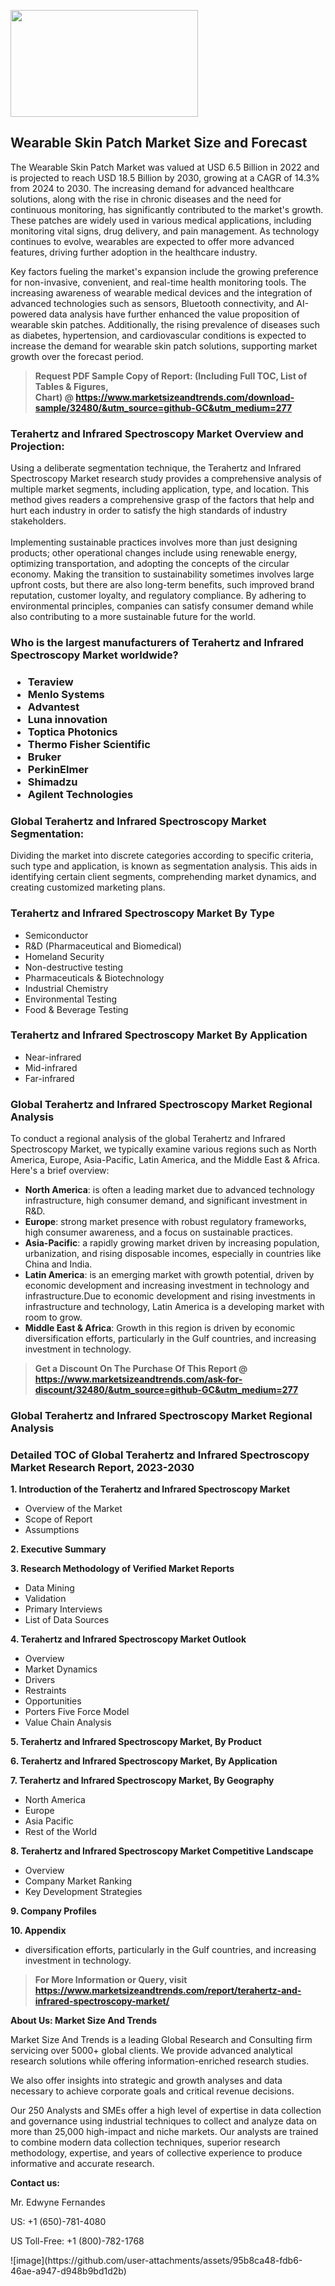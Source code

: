 <p><img class="alignnone size-medium wp-image-20088" src="https://ffe5etoiles.com/wp-content/uploads/2024/12/MST1-300x171.png" alt="" width="300" height="171" /></p><h2>Wearable Skin Patch Market Size and Forecast</h2><p>The Wearable Skin Patch Market was valued at USD 6.5 Billion in 2022 and is projected to reach USD 18.5 Billion by 2030, growing at a CAGR of 14.3% from 2024 to 2030. The increasing demand for advanced healthcare solutions, along with the rise in chronic diseases and the need for continuous monitoring, has significantly contributed to the market's growth. These patches are widely used in various medical applications, including monitoring vital signs, drug delivery, and pain management. As technology continues to evolve, wearables are expected to offer more advanced features, driving further adoption in the healthcare industry.</p><p>Key factors fueling the market's expansion include the growing preference for non-invasive, convenient, and real-time health monitoring tools. The increasing awareness of wearable medical devices and the integration of advanced technologies such as sensors, Bluetooth connectivity, and AI-powered data analysis have further enhanced the value proposition of wearable skin patches. Additionally, the rising prevalence of diseases such as diabetes, hypertension, and cardiovascular conditions is expected to increase the demand for wearable skin patch solutions, supporting market growth over the forecast period.</p></p><blockquote id="" class=""><strong>Request PDF Sample Copy of Report: (Including Full TOC, List of Tables &amp; Figures, Chart)&nbsp;@&nbsp;<strong><a href="https://www.marketsizeandtrends.com/download-sample/32480/&utm_source=github-GC&utm_medium=277" target="_blank">https://www.marketsizeandtrends.com/download-sample/32480/&utm_source=github-GC&utm_medium=277</a></strong></strong></blockquote><h3 id="" class="">Terahertz and Infrared Spectroscopy Market&nbsp;Overview and Projection:</h3><p id="" class="">Using a deliberate segmentation technique, the Terahertz and Infrared Spectroscopy Market research study provides a comprehensive analysis of multiple market segments, including application, type, and location. This method gives readers a comprehensive grasp of the factors that help and hurt each industry in order to satisfy the high standards of industry stakeholders. <br /> <br />Implementing sustainable practices involves more than just designing products; other operational changes include using renewable energy, optimizing transportation, and adopting the concepts of the circular economy. Making the transition to sustainability sometimes involves large upfront costs, but there are also long-term benefits, such improved brand reputation, customer loyalty, and regulatory compliance. By adhering to environmental principles, companies can satisfy consumer demand while also contributing to a more sustainable future for the world.</p><h3 id="" class="">Who is the largest manufacturers of&nbsp;Terahertz and Infrared Spectroscopy Market worldwide?</h3><h3 class=""><p><ul><li>Teraview </li><li> Menlo Systems </li><li> Advantest </li><li> Luna innovation </li><li> Toptica Photonics </li><li> Thermo Fisher Scientific </li><li> Bruker </li><li> PerkinElmer </li><li> Shimadzu </li><li> Agilent Technologies</li></ul></p></h3><h3 id="" class="">Global&nbsp;Terahertz and Infrared Spectroscopy Market Segmentation:</h3><p id="" class="">Dividing the market into discrete categories according to specific criteria, such type and application, is known as segmentation analysis. This aids in identifying certain client segments, comprehending market dynamics, and creating customized marketing plans.</p><h3 id="" class="">Terahertz and Infrared Spectroscopy Market&nbsp;By Type</h3><p><p><ul><li>Semiconductor </li><li> R&D (Pharmaceutical and Biomedical) </li><li> Homeland Security </li><li> Non-destructive testing </li><li> Pharmaceuticals & Biotechnology </li><li> Industrial Chemistry </li><li> Environmental Testing </li><li> Food & Beverage Testing</p></li></ul></p></p><h3 id="" class="">Terahertz and Infrared Spectroscopy Market&nbsp;By Application</h3><p class=""><p><ul><li>Near-infrared </li><li> Mid-infrared </li><li> Far-infrared</li></ul></p></p><h3 id="" class="">Global Terahertz and Infrared Spectroscopy Market Regional Analysis</h3><p id="" class="">To conduct a regional analysis of the global Terahertz and Infrared Spectroscopy Market, we typically examine various regions such as North America, Europe, Asia-Pacific, Latin America, and the Middle East &amp; Africa. Here's a brief overview:</p><ul><li><strong>North America</strong>: is often a leading market due to advanced technology infrastructure, high consumer demand, and significant investment in R&amp;D.</li><li><strong>Europe</strong>: strong market presence with robust regulatory frameworks, high consumer awareness, and a focus on sustainable practices.</li><li><strong>Asia-Pacific</strong>: a rapidly growing market driven by increasing population, urbanization, and rising disposable incomes, especially in countries like China and India.</li><li><strong>Latin America</strong>: is an emerging market with growth potential, driven by economic development and increasing investment in technology and infrastructure.Due to economic development and rising investments in infrastructure and technology, Latin America is a developing market with room to grow.</li><li><strong>Middle East &amp; Africa</strong>: Growth in this region is driven by economic diversification efforts, particularly in the Gulf countries, and increasing investment in technology.</li></ul><blockquote id="" class=""><strong>Get a Discount On The Purchase Of This Report @ <strong><a href="https://www.marketsizeandtrends.com/ask-for-discount/32480/&utm_source=github-GC&utm_medium=277" target="_blank">https://www.marketsizeandtrends.com/ask-for-discount/32480/&utm_source=github-GC&utm_medium=277</a></strong></strong></blockquote><h3 id="" class="">Global Terahertz and Infrared Spectroscopy Market Regional Analysis</h3><h3 id="" class="">Detailed TOC of Global Terahertz and Infrared Spectroscopy Market Research Report, 2023-2030</h3><p id="" class=""><strong>1. Introduction of the Terahertz and Infrared Spectroscopy Market</strong></p><ul><li>Overview of the Market</li><li>Scope of Report</li><li>Assumptions</li></ul><p id="" class=""><strong>2. Executive Summary</strong></p><p id="" class=""><strong>3. Research Methodology of Verified Market Reports</strong></p><ul><li>Data Mining</li><li>Validation</li><li>Primary Interviews</li><li>List of Data Sources</li></ul><p id="" class=""><strong>4. Terahertz and Infrared Spectroscopy Market Outlook</strong></p><ul><li>Overview</li><li>Market Dynamics</li><li>Drivers</li><li>Restraints</li><li>Opportunities</li><li>Porters Five Force Model</li><li>Value Chain Analysis</li></ul><p id="" class=""><strong>5. Terahertz and Infrared Spectroscopy Market, By Product</strong></p><p id="" class=""><strong>6. Terahertz and Infrared Spectroscopy Market, By Application</strong></p><p id="" class=""><strong>7. Terahertz and Infrared Spectroscopy Market, By Geography</strong></p><ul><li>North America</li><li>Europe</li><li>Asia Pacific</li><li>Rest of the World</li></ul><p id="" class=""><strong>8. Terahertz and Infrared Spectroscopy Market Competitive Landscape</strong></p><ul><li>Overview</li><li>Company Market Ranking</li><li>Key Development Strategies</li></ul><p id="" class=""><strong>9. Company Profiles</strong></p><p id="" class=""><strong>10. Appendix</strong></p><ul><li>diversification efforts, particularly in the Gulf countries, and increasing investment in technology.</li></ul><blockquote id="" class=""><strong>For More Information or Query, visit <strong><strong><a href="https://www.marketsizeandtrends.com/report/terahertz-and-infrared-spectroscopy-market/" target="_blank">https://www.marketsizeandtrends.com/report/terahertz-and-infrared-spectroscopy-market/</a></strong></strong></strong></blockquote><p id="" class=""><strong>About Us: Market Size And Trends</strong></p><p id="" class="">Market Size And Trends is a leading Global Research and Consulting firm servicing over 5000+ global clients. We provide advanced analytical research solutions while offering information-enriched research studies.</p><p id="" class="">We also offer insights into strategic and growth analyses and data necessary to achieve corporate goals and critical revenue decisions.</p><p id="" class="">Our 250 Analysts and SMEs offer a high level of expertise in data collection and governance using industrial techniques to collect and analyze data on more than 25,000 high-impact and niche markets. Our analysts are trained to combine modern data collection techniques, superior research methodology, expertise, and years of collective experience to produce informative and accurate research.</p><p id="" class=""><strong>Contact us:</strong></p><p id="" class="">Mr. Edwyne Fernandes</p><p id="" class="">US: +1 (650)-781-4080</p><p id="" class="">US Toll-Free: +1 (800)-782-1768</p>
![image](https://github.com/user-attachments/assets/95b8ca48-fdb6-46ae-a947-d948b9bd1d2b)
